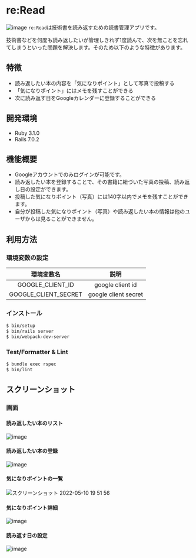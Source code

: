 # re:Read
![image](https://user-images.githubusercontent.com/57053236/167611378-13d332a3-49ed-45d2-ac52-a1486c8e33ce.png)
`re:Read`は技術書を読み返すための読書管理アプリです。

技術書などを何度も読み返したいが管理しきれず1度読んで、次を無ことを忘れてしまうといった問題を解決します。そのため以下のような特徴があります。
## 特徴
- 読み返したい本の内容を「気になりポイント」として写真で投稿する
- 「気になりポイント」にはメモを残すことができる
- 次に読み返す日をGoogleカレンダーに登録することができる


## 開発環境
- Ruby 3.1.0
- Rails 7.0.2

## 機能概要
- Googleアカウントでのみログインが可能です。
- 読み返したい本を登録することで、その書籍に紐づいた写真の投稿、読み返し日の設定ができます。
- 投稿した気になりポイント（写真）には140字以内でメモを残すことができます。
- 自分が投稿した気になりポイント（写真）や読み返したい本の情報は他のユーザからは見ることができません。

## 利用方法
### 環境変数の設定
| 環境変数名 | 説明 |
| :-: | :-: |
| GOOGLE_CLIENT_ID | google client id |
| GOOGLE_CLIENT_SECRET | google client secret |

### インストール
```bash
$ bin/setup
$ bin/rails server
$ bin/webpack-dev-server
```

### Test/Formatter & Lint
```bash
$ bundle exec rspec
$ bin/lint
```

## スクリーンショット
### 画面
#### 読み返したい本のリスト
![image](https://user-images.githubusercontent.com/57053236/159635051-a7472660-c4f3-41e8-9ba1-46948bf6cb2a.png)

#### 読み返したい本の登録
![image](https://user-images.githubusercontent.com/57053236/167613240-ba4c990a-ace9-44e7-87e3-87a0cc5a524c.png)

#### 気になりポイントの一覧
![スクリーンショット 2022-05-10 19 51 56](https://user-images.githubusercontent.com/57053236/167612664-4ca0797e-12be-4f42-8606-6cbcd13e50fd.png)

#### 気になりポイント詳細
![image](https://user-images.githubusercontent.com/57053236/167613442-9b85c0df-b9e4-42c8-a32d-2b75fb356f6c.png)

#### 読み返す日の設定
![image](https://user-images.githubusercontent.com/57053236/167612994-d46202f1-3276-43b3-ba4c-fe52fb369f74.png)
